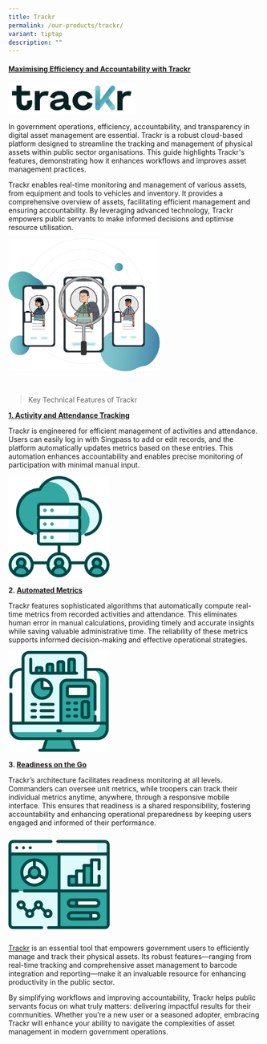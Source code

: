 ```yaml
---
title: Trackr
permalink: /our-products/trackr/
variant: tiptap
description: ""
---
```

<h4><strong><u>Maximising Efficiency and Accountability with Trackr</u></strong></h4>
<p></p>
<div class="isomer-image-wrapper">
<img style="width: 50%;" height="auto" width="100%" alt="" src="/images/Asset_52.png">
</div>
<p>In government operations, efficiency, accountability, and transparency
in digital asset management are essential. Trackr is a robust cloud-based
platform designed to streamline the tracking and management of physical
assets within public sector organisations. This guide highlights Trackr's
features, demonstrating how it enhances workflows and improves asset management
practices.</p>
<p>Trackr enables real-time monitoring and management of various assets,
from equipment and tools to vehicles and inventory. It provides a comprehensive
overview of assets, facilitating efficient management and ensuring accountability.
By leveraging advanced technology, Trackr empowers public servants to make
informed decisions and optimise resource utilisation.</p>
<p></p>
<div class="isomer-image-wrapper">
<img style="width: 60%;" height="auto" width="100%" alt="" src="/images/hero_a153465b_2.png">
</div>
<p>
<br>
</p>
<blockquote>
<p>Key Technical Features of Trackr</p>
</blockquote>
<p><strong><u>1. Activity and Attendance Tracking</u></strong>
</p>
<p>Trackr is engineered for efficient management of activities and attendance.
Users can easily log in with Singpass to add or edit records, and the platform
automatically updates metrics based on these entries. This automation enhances
accountability and enables precise monitoring of participation with minimal
manual input.</p>
<p></p>
<div class="isomer-image-wrapper">
<img style="width: 40%;" height="auto" width="100%" alt="" src="/images/collect_data_68a6e44b_2.png">
</div>
<p></p>
<p><strong>2. <u>Automated Metrics</u></strong>
</p>
<p>Trackr features sophisticated algorithms that automatically compute real-time
metrics from recorded activities and attendance. This eliminates human
error in manual calculations, providing timely and accurate insights while
saving valuable administrative time. The reliability of these metrics supports
informed decision-making and effective operational strategies.</p>
<p></p>
<p></p>
<div class="isomer-image-wrapper">
<img style="width: 40%;" height="auto" width="100%" alt="" src="/images/automated_computation_d57ffc29_2.png">
</div>
<p></p>
<p><strong>3. <u>Readiness on the Go</u></strong>
</p>
<p>Trackr’s architecture facilitates readiness monitoring at all levels.
Commanders can oversee unit metrics, while troopers can track their individual
metrics anytime, anywhere, through a responsive mobile interface. This
ensures that readiness is a shared responsibility, fostering accountability
and enhancing operational preparedness by keeping users engaged and informed
of their performance.</p>
<p></p>
<p></p>
<div class="isomer-image-wrapper">
<img style="width: 40%;" height="auto" width="100%" alt="" src="/images/realtime_metrics_ff361943_2.png">
</div>
<p></p>
<p><a href="https://stg.app.trackr.gov.sg" rel="noopener nofollow" target="_blank">Trackr</a> is
an essential tool that empowers government users to efficiently manage
and track their physical assets. Its robust features—ranging from real-time
tracking and comprehensive asset management to barcode integration and
reporting—make it an invaluable resource for enhancing productivity in
the public sector.</p>
<p>By simplifying workflows and improving accountability, Trackr helps public
servants focus on what truly matters: delivering impactful results for
their communities. Whether you’re a new user or a seasoned adopter, embracing
Trackr will enhance your ability to navigate the complexities of asset
management in modern government operations.</p>
<p>
<br>
</p>
<p>
<br>
</p>